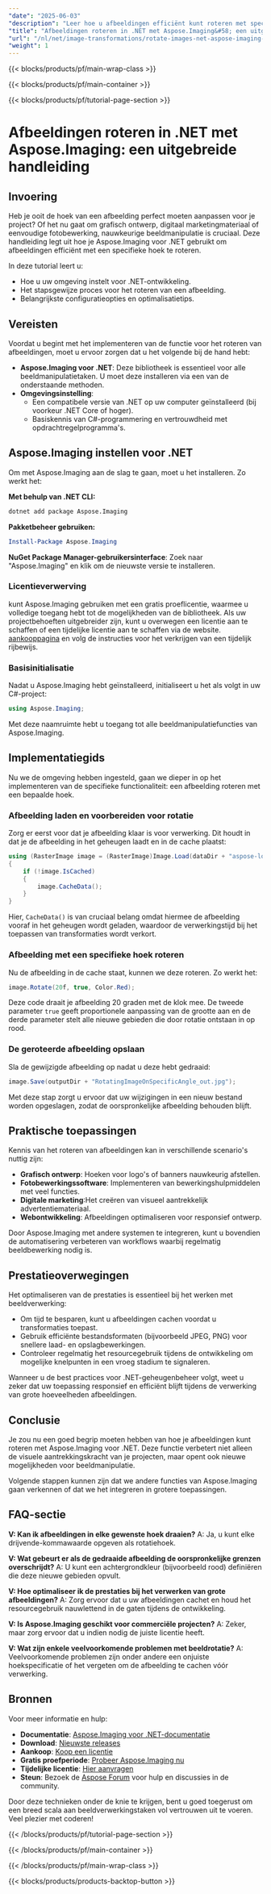 ```yaml
---
"date": "2025-06-03"
"description": "Leer hoe u afbeeldingen efficiënt kunt roteren met specifieke hoeken met Aspose.Imaging voor .NET. Deze stapsgewijze handleiding behandelt tips voor installatie, implementatie en optimalisatie."
"title": "Afbeeldingen roteren in .NET met Aspose.Imaging&#58; een uitgebreide handleiding"
"url": "/nl/net/image-transformations/rotate-images-net-aspose-imaging-guide/"
"weight": 1
---
```


{{< blocks/products/pf/main-wrap-class >}}

{{< blocks/products/pf/main-container >}}

{{< blocks/products/pf/tutorial-page-section >}}
# Afbeeldingen roteren in .NET met Aspose.Imaging: een uitgebreide handleiding

## Invoering

Heb je ooit de hoek van een afbeelding perfect moeten aanpassen voor je project? Of het nu gaat om grafisch ontwerp, digitaal marketingmateriaal of eenvoudige fotobewerking, nauwkeurige beeldmanipulatie is cruciaal. Deze handleiding legt uit hoe je Aspose.Imaging voor .NET gebruikt om afbeeldingen efficiënt met een specifieke hoek te roteren.

In deze tutorial leert u:
- Hoe u uw omgeving instelt voor .NET-ontwikkeling.
- Het stapsgewijze proces voor het roteren van een afbeelding.
- Belangrijkste configuratieopties en optimalisatietips.

## Vereisten

Voordat u begint met het implementeren van de functie voor het roteren van afbeeldingen, moet u ervoor zorgen dat u het volgende bij de hand hebt:

- **Aspose.Imaging voor .NET**: Deze bibliotheek is essentieel voor alle beeldmanipulatietaken. U moet deze installeren via een van de onderstaande methoden.
- **Omgevingsinstelling**:
  - Een compatibele versie van .NET op uw computer geïnstalleerd (bij voorkeur .NET Core of hoger).
  - Basiskennis van C#-programmering en vertrouwdheid met opdrachtregelprogramma's.

## Aspose.Imaging instellen voor .NET

Om met Aspose.Imaging aan de slag te gaan, moet u het installeren. Zo werkt het:

**Met behulp van .NET CLI:**

```bash
dotnet add package Aspose.Imaging
```

**Pakketbeheer gebruiken:**

```powershell
Install-Package Aspose.Imaging
```

**NuGet Package Manager-gebruikersinterface**: Zoek naar "Aspose.Imaging" en klik om de nieuwste versie te installeren.

### Licentieverwerving

kunt Aspose.Imaging gebruiken met een gratis proeflicentie, waarmee u volledige toegang hebt tot de mogelijkheden van de bibliotheek. Als uw projectbehoeften uitgebreider zijn, kunt u overwegen een licentie aan te schaffen of een tijdelijke licentie aan te schaffen via de website. [aankooppagina](https://purchase.aspose.com/buy) en volg de instructies voor het verkrijgen van een tijdelijk rijbewijs.

### Basisinitialisatie

Nadat u Aspose.Imaging hebt geïnstalleerd, initialiseert u het als volgt in uw C#-project:

```csharp
using Aspose.Imaging;
```

Met deze naamruimte hebt u toegang tot alle beeldmanipulatiefuncties van Aspose.Imaging.

## Implementatiegids

Nu we de omgeving hebben ingesteld, gaan we dieper in op het implementeren van de specifieke functionaliteit: een afbeelding roteren met een bepaalde hoek.

### Afbeelding laden en voorbereiden voor rotatie

Zorg er eerst voor dat je afbeelding klaar is voor verwerking. Dit houdt in dat je de afbeelding in het geheugen laadt en in de cache plaatst:

```csharp
using (RasterImage image = (RasterImage)Image.Load(dataDir + "aspose-logo.jpg"))
{
    if (!image.IsCached)
    {
        image.CacheData();
    }
}
```

Hier, `CacheData()` is van cruciaal belang omdat hiermee de afbeelding vooraf in het geheugen wordt geladen, waardoor de verwerkingstijd bij het toepassen van transformaties wordt verkort.

### Afbeelding met een specifieke hoek roteren

Nu de afbeelding in de cache staat, kunnen we deze roteren. Zo werkt het:

```csharp
image.Rotate(20f, true, Color.Red);
```

Deze code draait je afbeelding 20 graden met de klok mee. De tweede parameter `true` geeft proportionele aanpassing van de grootte aan en de derde parameter stelt alle nieuwe gebieden die door rotatie ontstaan in op rood.

### De geroteerde afbeelding opslaan

Sla de gewijzigde afbeelding op nadat u deze hebt gedraaid:

```csharp
image.Save(outputDir + "RotatingImageOnSpecificAngle_out.jpg");
```

Met deze stap zorgt u ervoor dat uw wijzigingen in een nieuw bestand worden opgeslagen, zodat de oorspronkelijke afbeelding behouden blijft.

## Praktische toepassingen

Kennis van het roteren van afbeeldingen kan in verschillende scenario's nuttig zijn:

- **Grafisch ontwerp**: Hoeken voor logo's of banners nauwkeurig afstellen.
- **Fotobewerkingssoftware**: Implementeren van bewerkingshulpmiddelen met veel functies.
- **Digitale marketing**:Het creëren van visueel aantrekkelijk advertentiemateriaal.
- **Webontwikkeling**: Afbeeldingen optimaliseren voor responsief ontwerp.

Door Aspose.Imaging met andere systemen te integreren, kunt u bovendien de automatisering verbeteren van workflows waarbij regelmatig beeldbewerking nodig is.

## Prestatieoverwegingen

Het optimaliseren van de prestaties is essentieel bij het werken met beeldverwerking:

- Om tijd te besparen, kunt u afbeeldingen cachen voordat u transformaties toepast.
- Gebruik efficiënte bestandsformaten (bijvoorbeeld JPEG, PNG) voor snellere laad- en opslagbewerkingen.
- Controleer regelmatig het resourcegebruik tijdens de ontwikkeling om mogelijke knelpunten in een vroeg stadium te signaleren.

Wanneer u de best practices voor .NET-geheugenbeheer volgt, weet u zeker dat uw toepassing responsief en efficiënt blijft tijdens de verwerking van grote hoeveelheden afbeeldingen.

## Conclusie

Je zou nu een goed begrip moeten hebben van hoe je afbeeldingen kunt roteren met Aspose.Imaging voor .NET. Deze functie verbetert niet alleen de visuele aantrekkingskracht van je projecten, maar opent ook nieuwe mogelijkheden voor beeldmanipulatie.

Volgende stappen kunnen zijn dat we andere functies van Aspose.Imaging gaan verkennen of dat we het integreren in grotere toepassingen.

## FAQ-sectie

**V: Kan ik afbeeldingen in elke gewenste hoek draaien?**
A: Ja, u kunt elke drijvende-kommawaarde opgeven als rotatiehoek.

**V: Wat gebeurt er als de gedraaide afbeelding de oorspronkelijke grenzen overschrijdt?**
A: U kunt een achtergrondkleur (bijvoorbeeld rood) definiëren die deze nieuwe gebieden opvult.

**V: Hoe optimaliseer ik de prestaties bij het verwerken van grote afbeeldingen?**
A: Zorg ervoor dat u uw afbeeldingen cachet en houd het resourcegebruik nauwlettend in de gaten tijdens de ontwikkeling.

**V: Is Aspose.Imaging geschikt voor commerciële projecten?**
A: Zeker, maar zorg ervoor dat u indien nodig de juiste licentie heeft. 

**V: Wat zijn enkele veelvoorkomende problemen met beeldrotatie?**
A: Veelvoorkomende problemen zijn onder andere een onjuiste hoekspecificatie of het vergeten om de afbeelding te cachen vóór verwerking.

## Bronnen

Voor meer informatie en hulp:

- **Documentatie**: [Aspose.Imaging voor .NET-documentatie](https://reference.aspose.com/imaging/net/)
- **Download**: [Nieuwste releases](https://releases.aspose.com/imaging/net/)
- **Aankoop**: [Koop een licentie](https://purchase.aspose.com/buy)
- **Gratis proefperiode**: [Probeer Aspose.Imaging nu](https://releases.aspose.com/imaging/net/)
- **Tijdelijke licentie**: [Hier aanvragen](https://purchase.aspose.com/temporary-license/)
- **Steun**: Bezoek de [Aspose Forum](https://forum.aspose.com/c/imaging/10) voor hulp en discussies in de community.

Door deze technieken onder de knie te krijgen, bent u goed toegerust om een breed scala aan beeldverwerkingstaken vol vertrouwen uit te voeren. Veel plezier met coderen!

{{< /blocks/products/pf/tutorial-page-section >}}

{{< /blocks/products/pf/main-container >}}

{{< /blocks/products/pf/main-wrap-class >}}

{{< blocks/products/products-backtop-button >}}